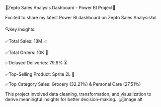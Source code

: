 🚀Zepto Sales Analysis Dashboard - Power BI Project🚀 

Excited to share my latest Power BI dashboard on Zepto Sales Analysis!📊

🔍Key Insights:

✅Total Sales: 18M 📈 

✅Total Orders: 10K 🛒 

✅Delayed Deliveries: 79.9% ⏳ 

✅Top-Selling Product: Sprite 2L 🥤

✅Top Category Sales: Grocery (32.21%) & Personal Care (27.51%)

This project involved data cleaning, transformation, and visualization to derive meaningful insights for better decision-making..
![image alt]([image_url](https://github.com/Saumya82/Zepto-DA-Power-BI-/blob/main/zepto.jpg?raw=true))
